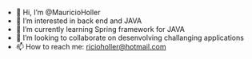 - 👋 Hi, I’m @MauricioHoller
- 👀 I’m interested in back end and JAVA
- 🌱 I’m currently learning Spring framework for JAVA
- 💞️ I’m looking to collaborate on desenvolving challanging applications
- 📫 How to reach me: ricioholler@hotmail.com

<!---
MauricioHoller/MauricioHoller is a ✨ special ✨ repository because its `README.md` (this file) appears on your GitHub profile.
You can click the Preview link to take a look at your changes.
--->
